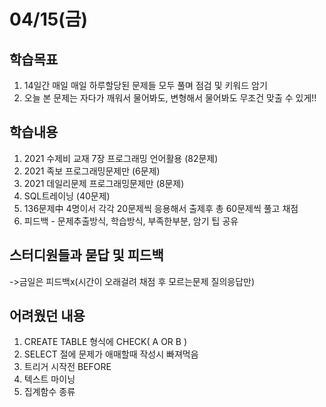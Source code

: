 # 04/15(금)
## 학습목표
1. 14일간 매일 매일 하루할당된 문제들 모두 풀며 점검 및 키워드 암기
2. 오늘 본 문제는 자다가 깨워서 물어봐도, 변형해서 물어봐도 무조건 맞출 수 있게!! 

## 학습내용
1. 2021 수제비 교재 7장 프로그래밍 언어활용 (82문제)
2. 2021 족보 프로그래밍문제만 (6문제)
3. 2021 데일리문제 프로그래밍문제만 (8문제)
4. SQL트레이닝 (40문제)
5. 136문제中 4명이서 각각 20문제씩 응용해서 출제후 총 60문제씩 풀고 채점  
6. 피드백 - 문제추출방식, 학습방식, 부족한부분, 암기 팁 공유 

## 스터디원들과 묻답 및 피드백
->금일은 피드백x(시간이 오래걸려 채점 후 모르는문제 질의응답만)


## 어려웠던 내용
1. CREATE TABLE 형식에 CHECK( A OR B )
2. SELECT 절에 문제가 애매할때 작성시 빠져먹음
3. 트리거 시작전 BEFORE
4. 텍스트 마이닝
5. 집계함수 종류 